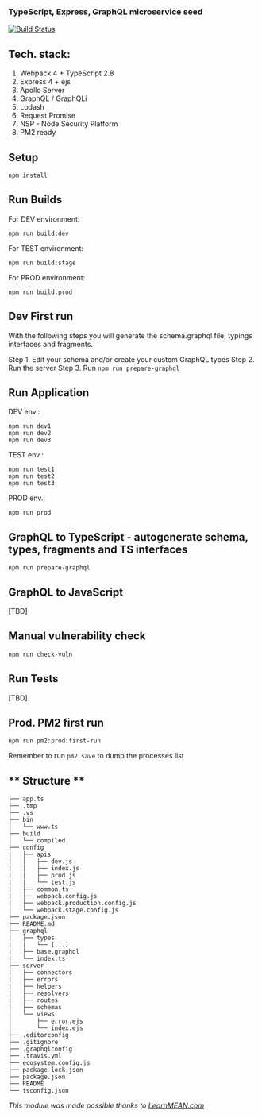 ### TypeScript, Express, GraphQL microservice seed

[![Build Status](https://travis-ci.org/marcellobarile/typescript-express-graphql-seed.svg?branch=master)](https://travis-ci.org/marcellobarile/typescript-express-graphql-seed)

**Tech. stack:**
---
1. Webpack 4 + TypeScript 2.8
2. Express 4 + ejs
3. Apollo Server
4. GraphQL / GraphQLi
6. Lodash
7. Request Promise
5. NSP - Node Security Platform
6. PM2 ready

**Setup**
---
```
npm install
```

**Run Builds**
---
For DEV environment:
```
npm run build:dev
```
For TEST environment:
```
npm run build:stage
```
For PROD environment:
```
npm run build:prod
```

**Dev First run**
---
With the following steps you will generate the schema.graphql file, typings interfaces and fragments.

Step 1. Edit your schema and/or create your custom GraphQL types
Step 2. Run the server
Step 3. Run `npm run prepare-graphql`

**Run Application**
---
DEV env.:
```
npm run dev1
npm run dev2
npm run dev3
```

TEST env.:
```
npm run test1
npm run test2
npm run test3
```

PROD env.:
```
npm run prod
```

**GraphQL to TypeScript - autogenerate schema, types, fragments and TS interfaces**
---
```
npm run prepare-graphql
```

**GraphQL to JavaScript**
---
[TBD]

**Manual vulnerability check**
---
```
npm run check-vuln
```

**Run Tests**
---
[TBD]

**Prod. PM2 first run**
---
```
npm run pm2:prod:first-run
```
Remember to run `pm2 save` to dump the processes list

** Structure **
---
```
├── app.ts
├── .tmp
├── .vs
├── bin
│   └── www.ts
├── build
│   └── compiled
├── config
|   ├── apis
|   |   ├── dev.js
|   |   ├── index.js
|   |   ├── prod.js
|   |   └── test.js
|   ├── common.ts
|   ├── webpack.config.js
|   ├── webpack.production.config.js
│   └── webpack.stage.config.js
├── package.json
├── README.md
├── graphql
|   ├── types
|   |   └── [...]
|   ├── base.graphql
|   └── index.ts
├── server
|   ├── connectors
|   ├── errors
|   ├── helpers
|   ├── resolvers
|   ├── routes
|   ├── schemas
│   └── views
│       ├── error.ejs
│       └── index.ejs
├── .editorconfig
├── .gitignore
├── .graphqlconfig
├── .travis.yml
├── ecosystem.config.js
├── package-lock.json
├── package.json
├── README
└── tsconfig.json
```

*This module was made possible thanks to [LearnMEAN.com](https://www.learnmean.com/)*
